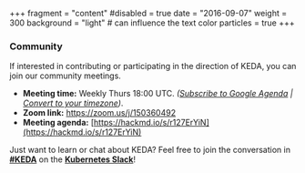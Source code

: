+++
fragment = "content"
#disabled = true
date = "2016-09-07"
weight = 300
background = "light" # can influence the text color
particles = true
+++

### Community
If interested in contributing or participating in the direction of KEDA, you can join our community meetings.

* **Meeting time:** Weekly Thurs 18:00 UTC. *([Subscribe to Google Agenda](https://calendar.google.com/calendar?cid=bjE0bjJtNWM0MHVmam1ob2ExcTgwdXVkOThAZ3JvdXAuY2FsZW5kYXIuZ29vZ2xlLmNvbQ) | [Convert to your timezone](https://www.thetimezoneconverter.com/?t=18:00&tz=UTC))*.
* **Zoom link:** [https://zoom.us/j/150360492 ](https://zoom.us/j/150360492 )
* **Meeting agenda:** [https://hackmd.io/s/r127ErYiN](https://hackmd.io/s/r127ErYiN)

Just want to learn or chat about KEDA? Feel free to join the conversation in **[#KEDA](kubernetes.slack.com/messages/CKZJ36A5D)** on the **[Kubernetes Slack](https://slack.k8s.io/)**!
